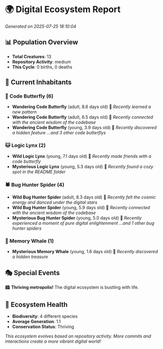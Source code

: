 # 🌍 Digital Ecosystem Report
*Generated on 2025-07-25 18:10:04*

## 📊 Population Overview
- **Total Creatures**: 13
- **Repository Activity**: medium
- **This Cycle**: 0 births, 0 deaths

## 👥 Current Inhabitants

### 🦋 Code Butterfly (6)
- **Wandering Code Butterfly** (adult, 8.6 days old) 💛
  *Recently learned a new pattern*
- **Wandering Code Butterfly** (adult, 6.5 days old) 💚
  *Recently connected with the ancient wisdom of the codebase*
- **Wandering Code Butterfly** (young, 3.9 days old) 💚
  *Recently discovered a hidden feature*
  *...and 3 other code butterflys*

### 🐱 Logic Lynx (2)
- **Wild Logic Lynx** (young, 7.1 days old) 💚
  *Recently made friends with a code butterfly*
- **Mysterious Logic Lynx** (young, 5.3 days old) 💚
  *Recently found a cozy spot in the README folder*

### 🕷️ Bug Hunter Spider (4)
- **Wild Bug Hunter Spider** (adult, 8.3 days old) 💛
  *Recently felt the cosmic energy and danced under the digital stars*
- **Wild Bug Hunter Spider** (young, 5.9 days old) 💚
  *Recently connected with the ancient wisdom of the codebase*
- **Mysterious Bug Hunter Spider** (young, 5.0 days old) 💚
  *Recently experienced a moment of pure digital enlightenment*
  *...and 1 other bug hunter spiders*

### 🐋 Memory Whale (1)
- **Mysterious Memory Whale** (young, 1.6 days old) 💚
  *Recently discovered a hidden treasure*

## 🎭 Special Events

🏙️ **Thriving metropolis!** The digital ecosystem is bustling with life.

## 🔬 Ecosystem Health
- **Biodiversity**: 4 different species
- **Average Generation**: 1.1
- **Conservation Status**: Thriving

*This ecosystem evolves based on repository activity. More commits and interactions create a more vibrant digital world!*